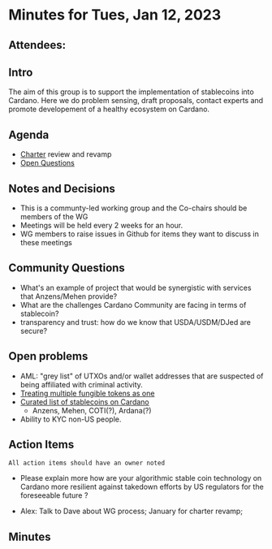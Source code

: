 # Minutes for Tues, Jan 12, 2023

## Attendees:

## Intro

The aim of this group is to support the implementation of stablecoins into Cardano.
Here we do problem sensing, draft proposals, contact experts and promote developement of a healthy ecosystem on Cardano.

## Agenda

- [Charter](https://github.com/input-output-hk/Stablecoin-working-group/blob/main/Working-Group-Charter-Proposal.md) review and revamp
- [Open Questions](https://miro.com/welcomeonboard/RlhqNjZUQkFaU1JJWWxiQkpTdmJoN2FMRUdNcURaWEZNN1MxeUJyclRFVVhjRWVhb2dVcm1abUxrckh3RWFpUnwzNDU4NzY0NTE1MDkwMDI5Mjk1fDI=?share_link_id=663187942708)

## Notes and Decisions

- This is a communty-led working group and the Co-chairs should be members of the WG
- Meetings will be held every 2 weeks for an hour.
- WG members to raise issues in Github for items they want to discuss in these meetings

## Community Questions

- What's an example of project that would be synergistic with services that Anzens/Mehen provide?
- What are the challenges Cardano Community are facing in terms of stablecoin?
- transparency and trust: how do we know that USDA/USDM/DJed are secure? 

## Open problems

- AML: "grey list" of UTXOs and/or wallet addresses that are suspected of being affiliated with criminal activity.
- [Treating multiple fungible tokens as one](https://github.com/input-output-hk/Stablecoin-working-group/issues/14)
- [Curated list of stablecoins on Cardano](https://github.com/input-output-hk/Stablecoin-working-group/issues/10) 
	- Anzens, Mehen, COTI(?), Ardana(?)
- Ability to KYC non-US people.

## Action Items
```
All action items should have an owner noted
```

- Please explain more how are your algorithmic stable coin technology on Cardano more resilient against takedown efforts by US regulators for the foreseeable future ?

- Alex: Talk to Dave about WG process; January for charter revamp;

## Minutes

